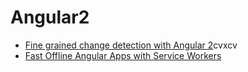 # Angular2

* [Fine grained change detection with Angular 2](https://juristr.com/blog/2016/04/angular2-change-detection/)cvxcv
* [Fast Offline Angular Apps with Service Workers](https://coryrylan.com/blog/fast-offline-angular-apps-with-service-workers)
